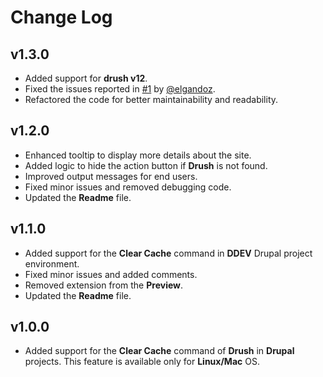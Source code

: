 # Change Log

## v1.3.0

- Added support for **drush v12**.
- Fixed the issues reported in [#1](https://github.com/vinugawade/ur-cache-cleaner/issues/1) by [@elgandoz](https://github.com/elgandoz).
- Refactored the code for better maintainability and readability.

## v1.2.0

- Enhanced tooltip to display more details about the site.
- Added logic to hide the action button if **Drush** is not found.
- Improved output messages for end users.
- Fixed minor issues and removed debugging code.
- Updated the **Readme** file.

## v1.1.0

- Added support for the **Clear Cache** command in **DDEV** Drupal project environment.
- Fixed minor issues and added comments.
- Removed extension from the **Preview**.
- Updated the **Readme** file.

## v1.0.0

- Added support for the **Clear Cache** command of **Drush** in **Drupal** projects. This feature is available only for **Linux/Mac** OS.

